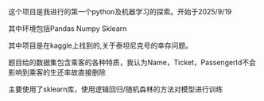 这个项目是我进行的第一个python及机器学习的探索。开始于2025/9/19

其中环境包括Pandas Numpy Sklearn

其中项目是在kaggle上找到的,关于泰坦尼克号的幸存问题。

题目给的数据集包含乘客的各种特质，我认为Name，Ticket，PassengerId不会影响到乘客的生还率故直接删除

主要使用了sklearn库，使用逻辑回归/随机森林的方法对模型进行训练



